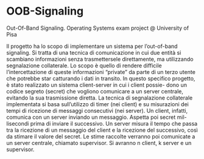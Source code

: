 # OOB-Signaling
Out-Of-Band Signaling. Operating Systems exam project @ University of Pisa


Il progetto ha lo scopo di implementare un sistema per l’out-of-band signaling. Si tratta di
una tecnica di comunicazione in cui due entità si scambiano informazioni senza trasmettersele
direttamente, ma utilizzando segnalazione collaterale. Lo scopo è quello di rendere difficile
l’intercettazione di queste informazioni “private” da parte di un terzo utente che potrebbe star
catturando i dati in transito.
In questo specifico progetto, è stato realizzato un sistema client-server in cui i client possie-
dono un codice segreto (secret) che vogliono comunicare a un server centrale, evitando la sua
trasmissione diretta. La tecnica di segnalazione collaterale implementata si basa sull’utilizzo
di timer (nei client) e su misurazioni dei tempi di ricezione di messaggi consecutivi (nei server).
Un client, infatti, comunica con un server inviando un messaggio. Aspetta poi secret mil-
lisecondi prima di inviare il successivo. Un server misura il tempo che passa tra la ricezione
di un messaggio del client e la ricezione del successivo, cosı̀ da stimare il valore del secret.
Le stime raccolte verranno poi comunicate a un server centrale, chiamato supervisor.
Si avranno n client, k server e un supervisor.
